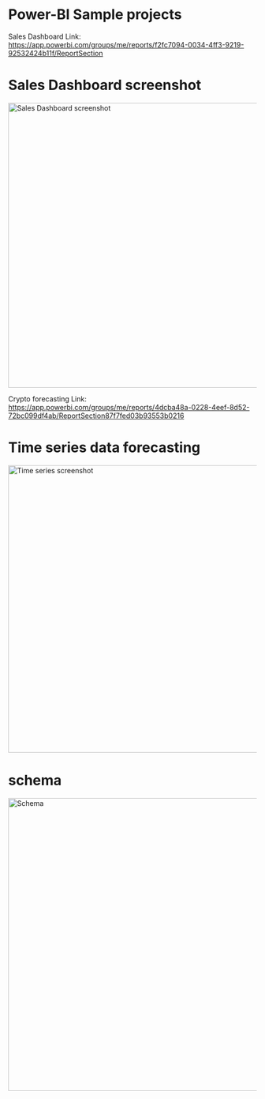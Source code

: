 # Power-BI Sample projects



Sales Dashboard Link: https://app.powerbi.com/groups/me/reports/f2fc7094-0034-4ff3-9219-92532424b11f/ReportSection
# Sales Dashboard screenshot
<img width="577" alt="Sales Dashboard screenshot" src="https://user-images.githubusercontent.com/41443395/170298963-c76d28fd-9904-43fe-85f9-6d1a0f551c43.png">



Crypto forecasting Link: https://app.powerbi.com/groups/me/reports/4dcba48a-0228-4eef-8d52-72bc099df4ab/ReportSection87f7fed03b93553b0216
# Time series data forecasting
<img width="582" alt="Time series screenshot" src="https://user-images.githubusercontent.com/41443395/170303785-f23d1e01-52b9-44eb-aff6-830cdafb5e30.png">


# schema
<img width="593" alt="Schema" src="https://user-images.githubusercontent.com/41443395/170076026-ecb666ff-930d-4a6c-81a3-6dfc91fe0850.png">
